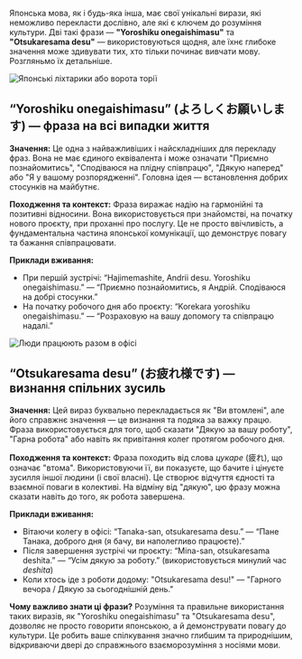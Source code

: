 Японська мова, як і будь-яка інша, має свої унікальні вирази, які неможливо перекласти дослівно, але які є ключем до розуміння культури. Дві такі фрази — **"Yoroshiku onegaishimasu"** та **"Otsukaresama desu"** — використовуються щодня, але їхнє глибоке значення може здивувати тих, хто тільки починає вивчати мову. Розгляньмо їх детальніше.

![Японські ліхтарики або ворота торії](images/blog/japanese-culture.jpg)

## “Yoroshiku onegaishimasu” (よろしくお願いします) — фраза на всі випадки життя

**Значення:**
Це одна з найважливіших і найскладніших для перекладу фраз. Вона не має єдиного еквівалента і може означати "Приємно познайомитись", "Сподіваюся на плідну співпрацю", "Дякую наперед" або "Я у вашому розпорядженні". Головна ідея — встановлення добрих стосунків на майбутнє.

**Походження та контекст:**
Фраза виражає надію на гармонійні та позитивні відносини. Вона використовується при знайомстві, на початку нового проєкту, при проханні про послугу. Це не просто ввічливість, а фундаментальна частина японської комунікації, що демонструє повагу та бажання співпрацювати.

**Приклади вживання:**
*   При першій зустрічі: “Hajimemashite, Andrii desu. Yoroshiku onegaishimasu.” — “Приємно познайомитись, я Андрій. Сподіваюся на добрі стосунки.”
*   На початку робочого дня або проєкту: “Korekara yoroshiku onegaishimasu.” — “Розраховую на вашу допомогу та співпрацю надалі.”

![Люди працюють разом в офісі](images/blog/teamwork-japan.avif)

## “Otsukaresama desu” (お疲れ様です) — визнання спільних зусиль

**Значення:**
Цей вираз буквально перекладається як "Ви втомлені", але його справжнє значення — це визнання та подяка за важку працю. Фраза використовується для того, щоб сказати "Дякую за вашу роботу", "Гарна робота" або навіть як привітання колег протягом робочого дня.

**Походження та контекст:**
Фраза походить від слова *цукаре* (疲れ), що означає "втома". Використовуючи її, ви показуєте, що бачите і цінуєте зусилля іншої людини (і свої власні). Це створює відчуття єдності та взаємної поваги в колективі. На відміну від "дякую", цю фразу можна сказати навіть до того, як робота завершена.

**Приклади вживання:**
*   Вітаючи колегу в офісі: “Tanaka-san, otsukaresama desu.” — “Пане Танака, доброго дня (я бачу, ви наполегливо працюєте).”
*   Після завершення зустрічі чи проєкту: “Mina-san, otsukaresama deshita.” — “Усім дякую за роботу.” (використовується минулий час *deshita*)
*   Коли хтось іде з роботи додому: "Otsukaresama desu!" — "Гарного вечора / Дякую за сьогоднішній день."

**Чому важливо знати ці фрази?**
Розуміння та правильне використання таких виразів, як "Yoroshiku onegaishimasu" та "Otsukaresama desu", дозволяє не просто говорити японською, а й демонструвати повагу до культури. Це робить ваше спілкування значно глибшим та природнішим, відкриваючи двері до справжнього взаєморозуміння з носіями мови.


